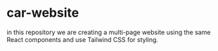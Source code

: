 # car-website
in this repository we are creating a multi-page website using the same React components and use Tailwind CSS for styling.
